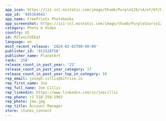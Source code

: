 ```yaml
---
app_icon: https://is1-ssl.mzstatic.com/image/thumb/Purple126/v4/ef/6f/bd/ef6fbde3-41eb-72c9-b72d-3a6d00e2b9f5/AppIcon-0-0-1x_U007emarketing-0-7-0-85-220.png/1024x1024bb.png
app_id: '945164641'
app_name: FreePrints Photobooks
app_screenshot: https://is1-ssl.mzstatic.com/image/thumb/PurpleSource124/v4/66/0f/7f/660f7fbf-df87-10cf-5937-b741d44b0a6c/dae5aa40-9e9c-4d20-8055-26bbb74dbb4d_01_1242X2688_US.jpg/1242x2688bb.png
category: Photo & Video
country: US
id: MJlwxLFUEEqt
language: en
most_recent_release: '2024-02-01T00:00:00'
publisher_id: '911528758'
publisher_name: PlanetArt
rank: '258'
release_count_in_past_year: '23'
release_count_in_past_year_category: 17
release_count_in_past_year_top_in_category: 50
rep_email: joseph.cillis@bitrise.io
rep_first_name: Joe
rep_full_name: Joe Cillis
rep_linkedin: https://www.linkedin.com/in/joecillis
rep_phone: +1 518-258-1902
rep_photo: joe.jpg
rep_title: Account Manager
store: itunes_connect
---
```


